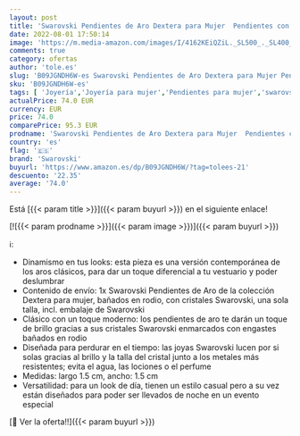 ```yaml
---
layout: post
title: 'Swarovski Pendientes de Aro Dextera para Mujer  Pendientes con Cristales  en Baño de Rodio  Colección Dextera de Swarovski'
date: 2022-08-01 17:50:14
image: 'https://m.media-amazon.com/images/I/4162KEiQZiL._SL500_._SL400_.jpg'
comments: true
category: ofertas
author: 'tole.es'
slug: 'B09JGNDH6W-es Swarovski Pendientes de Aro Dextera para Mujer Pendientes...'
sku: 'B09JGNDH6W-es'
tags: [ 'Joyería','Joyería para mujer','Pendientes para mujer','swarovski','🇪🇸', ]
actualPrice: 74.0 EUR
currency: EUR
price: 74.0
comparePrice: 95.3 EUR
prodname: 'Swarovski Pendientes de Aro Dextera para Mujer  Pendientes con Cristales  en Baño de Rodio  Colección Dextera de Swarovski'
country: 'es'
flag: '🇪🇸'
brand: 'Swarovski'
buyurl: 'https://www.amazon.es/dp/B09JGNDH6W/?tag=tolees-21'
descuento: '22.35'
average: '74.0'
---
```


Está [{{< param title >}}]({{< param buyurl >}}) en el siguiente enlace!

[![{{< param prodname >}}]({{< param image >}})]({{< param buyurl >}})

ℹ️:

- Dinamismo en tus looks: esta pieza es una versión contemporánea de los aros clásicos, para dar un toque diferencial a tu vestuario y poder deslumbrar
- Contenido de envío: 1x Swarovski Pendientes de Aro de la colección Dextera para mujer, bañados en rodio, con cristales Swarovski, una sola talla, incl. embalaje de Swarovski
- Clásico con un toque moderno: los pendientes de aro te darán un toque de brillo gracias a sus cristales Swarovski enmarcados con engastes bañados en rodio
- Diseñada para perdurar en el tiempo: las joyas Swarovski lucen por si solas gracias al brillo y la talla del cristal junto a los metales más resistentes; evita el agua, las lociones o el perfume
- Medidas: largo 1.5 cm, ancho: 1.5 cm
- Versatilidad: para un look de día, tienen un estilo casual pero a su vez están diseñados para poder ser llevados de noche en un evento especial

[🛒 Ver la oferta!!]({{< param buyurl >}})
